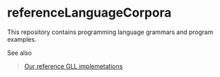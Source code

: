# referenceLanguageCorpora

This repository contains programming language grammars and program examples.



See also

>  [Our reference GLL implemetations](https://github.com/AJohnstone2007/referenceImplementation)
